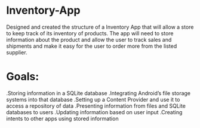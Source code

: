 # Inventory-App
Designed and created the structure of a Inventory App that will allow a store to keep track of its inventory of products. The app will need to store information about the product and allow the user to track sales and shipments and make it easy for the user to order more from the listed supplier.

# Goals:
.Storing information in a SQLite database
.Integrating Android’s file storage systems into that database
.Setting up a Content Provider and use it to access a repository of data
.Presenting information from files and SQLite databases to users
.Updating information based on user input
.Creating intents to other apps using stored information
